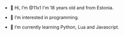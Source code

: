 - 👋 Hi, I’m @11x1
  I'm 18 years old and from Estonia.
  
- 👀 I’m interested in programming.

- 🌱 I’m currently learning Python, Lua and Javascript.
